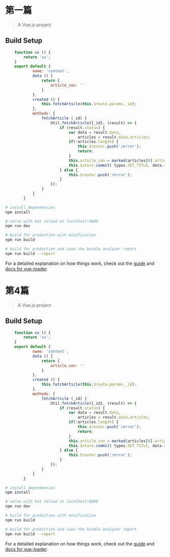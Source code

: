 # 第一篇
> A Vue.js project

## Build Setup

```js
    function xx () {
        return 'xx';
    }
    export default {
            name: 'content',
            data () {
                return {
                    article_con: ''
                }
            },
            created () {
                this.fetchArticle(this.$route.params._id);
            },
            methods: {
                fetchArticle (_id) {
                    Util.fetchArticle({_id}, (result) => {
                        if (result.status) {
                            var data = result.data,
                                articles = result.data.articles;
                            if(!articles.length) {
                                this.$router.push('/error');
                                return;
                            }
                            this.article_con = marked(articles[0].article_con);
                            this.$store.commit( types.SET_TITLE, data.articles[0].article_title + '：' )
                        } else {
                            this.$router.push('/error');
                        }
                    });
                }
            }
        }

```


``` bash
# install dependencies
npm install

# serve with hot reload at localhost:8080
npm run dev

# build for production with minification
npm run build

# build for production and view the bundle analyzer report
npm run build --report
```

For a detailed explanation on how things work, check out the [guide](http://vuejs-templates.github.io/webpack/) and [docs for vue-loader](http://vuejs.github.io/vue-loader).
# 第4篇

> A Vue.js project

## Build Setup

```js
    function xx () {
        return 'xx';
    }
    export default {
            name: 'content',
            data () {
                return {
                    article_con: ''
                }
            },
            created () {
                this.fetchArticle(this.$route.params._id);
            },
            methods: {
                fetchArticle (_id) {
                    Util.fetchArticle({_id}, (result) => {
                        if (result.status) {
                            var data = result.data,
                                articles = result.data.articles;
                            if(!articles.length) {
                                this.$router.push('/error');
                                return;
                            }
                            this.article_con = marked(articles[0].article_con);
                            this.$store.commit( types.SET_TITLE, data.articles[0].article_title + '：' )
                        } else {
                            this.$router.push('/error');
                        }
                    });
                }
            }
        }

```


``` bash
# install dependencies
npm install

# serve with hot reload at localhost:8080
npm run dev

# build for production with minification
npm run build

# build for production and view the bundle analyzer report
npm run build --report
```

For a detailed explanation on how things work, check out the [guide](http://vuejs-templates.github.io/webpack/) and [docs for vue-loader](http://vuejs.github.io/vue-loader).
